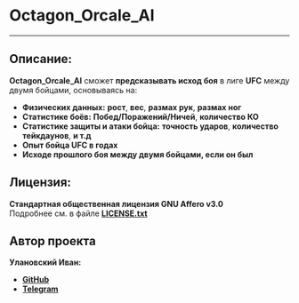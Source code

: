 # Octagon_Orcale_AI
****
## Описание:
**Octagon_Orcale_AI** сможет **предсказывать исход боя** в лиге **UFC** между двумя бойцами, основываясь на:
- **Физических данных:** **рост**, **вес**, **размах рук**, **размах ног**
- **Статистике боёв:** **Побед/Поражений/Ничей**, **количество КО**
- **Статистике защиты и атаки бойца:** **точность ударов**, **количество тейкдаунов**, **и т.д**
- **Опыт бойца UFC в годах**
- **Исходе прошлого боя между двумя бойцами, если он был**

## Лицензия:
**Стандартная общественная лицензия GNU Affero v3.0**<br>
Подробнее см. в файле **[LICENSE.txt](LICENSE.txt)**

## Автор проекта
**Улановский Иван:**
- **[GitHub](https://github.com/ivan-dev-lab)**
- **[Telegram](https://t.me/ivan_ne_chik06)**